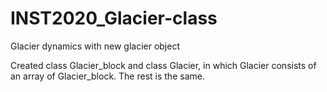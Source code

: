 # INST2020_Glacier-class
Glacier dynamics with new glacier object

Created class Glacier_block and class Glacier, in which Glacier consists of an array of Glacier_block.
The rest is the same.
